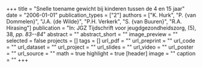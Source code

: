+++
title = "Snelle toename gewicht bij kinderen tussen de 4 en 15 jaar"
date = "2006-01-01"
publication_types = ["2"]
authors = ["K. Hurk", "P. {van Dommelen}", "J.A. {de Wilde}", "P.H. Verkerk", "S. {van Buuren}", "R.A. Hirasing"]
publication = "In: JGZ Tijdschrift voor jeugdgezondheidszorg, (5), 38, _pp. 83--84_"
abstract = ""
abstract_short = ""
image_preview = ""
selected = false
projects = []
tags = []
url_pdf = ""
url_preprint = ""
url_code = ""
url_dataset = ""
url_project = ""
url_slides = ""
url_video = ""
url_poster = ""
url_source = ""
math = true
highlight = true
[header]
image = ""
caption = ""
+++
